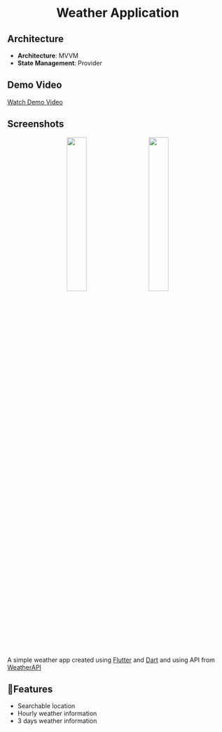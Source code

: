 <h1 align="center">Weather Application</h1>

## Architecture

- **Architecture**: MVVM
- **State Management**: Provider

## Demo Video

[Watch Demo Video](https://drive.google.com/file/d/1iHtAyHVeJ-58gysuS0EIYrxJT-LrCT5H/view?usp=sharing)

## Screenshots

<p align="center">
<img src="https://user-images.githubusercontent.com/65973895/221436142-7ad8faec-a47d-46f9-9273-88ae809e6e36.png" width="30%"></img>&nbsp;&nbsp;&nbsp;&nbsp;&nbsp;&nbsp;&nbsp;&nbsp;
<img src="https://user-images.githubusercontent.com/65973895/221436168-ffa77b8c-5af1-4050-a2a0-52ff6d2ce651.png" width="30%"></img> 
</p>

A simple weather app created using [Flutter](https://flutter.dev/) and [Dart](https://dart.dev/) and
using API from [WeatherAPI](https://www.weatherapi.com)

## 🎯Features

- Searchable location
- Hourly weather information
- 3 days weather information
